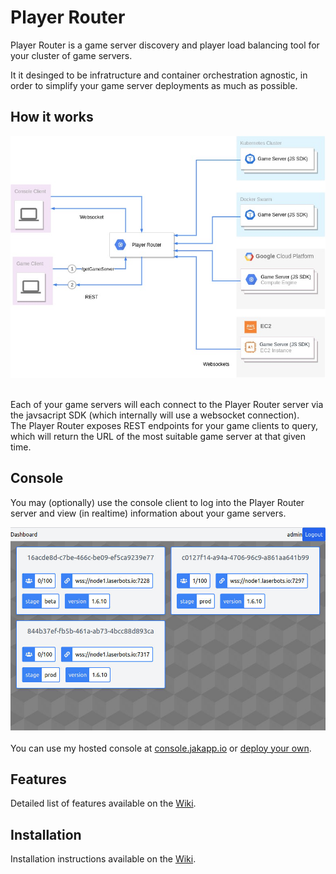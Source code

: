 # Player Router

Player Router is a game server discovery and player load balancing tool for your cluster of game servers.

It it desinged to be infratructure and container orchestration agnostic, in order to simplify your game server deployments as much as possible.

## How it works

<img src="media/player_router_arch_overview.jpg" />

<br />
<br />

Each of your game servers will each connect to the Player Router server via the javsacript SDK (which internally will use a websocket connection).
<br />The Player Router exposes REST endpoints for your game clients to query, which will return the URL of the most suitable game server at that given time.

## Console
You may (optionally) use the console client to log into the Player Router server and view (in realtime) information about your game servers.

<img src="media/player_router_console.jpg" />

<br />
<br />
You can use my hosted console at <a href="console.jakapp.io">console.jakapp.io</a> or <a href="https://github.com/jakapps/player-router/wiki/Installation#optional-add-the-console-to-your-deployment">deploy your own</a>.

## Features
Detailed list of features available on the <a href="https://github.com/jakapps/player-router/wiki/Features">Wiki</a>.

## Installation
Installation instructions available on the <a href="https://github.com/jakapps/player-router/wiki/Installation">Wiki</a>.
